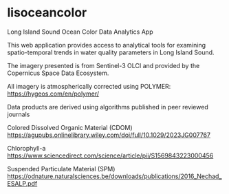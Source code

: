 # lisoceancolor
Long Island Sound Ocean Color Data Analytics App

This web application provides access to analytical tools for examining spatio-temporal trends in water quality parameters in Long Island Sound.

The imagery presented is from Sentinel-3 OLCI and provided by the Copernicus Space Data Ecosystem.

All imagery is atmospherically corrected using POLYMER: https://hygeos.com/en/polymer/

Data products are derived using algorithms published in peer reviewed journals

Colored Dissolved Organic Material (CDOM)
https://agupubs.onlinelibrary.wiley.com/doi/full/10.1029/2023JG007767

Chlorophyll-a
https://www.sciencedirect.com/science/article/pii/S1569843223000456

Suspended Particulate Material (SPM)
https://odnature.naturalsciences.be/downloads/publications/2016_Nechad_ESALP.pdf